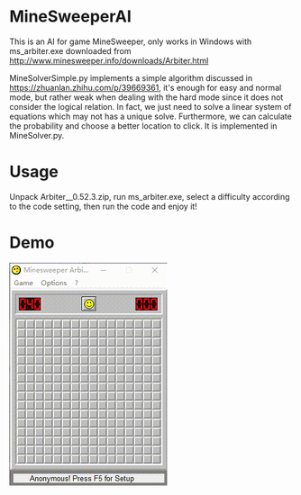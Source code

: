 # MineSweeperAI 
This is an AI for game MineSweeper, only works in Windows with ms_arbiter.exe downloaded from http://www.minesweeper.info/downloads/Arbiter.html   
  
MineSolverSimple.py implements a simple algorithm discussed in https://zhuanlan.zhihu.com/p/39669361, it's enough for easy and normal mode, but rather weak when dealing with the hard mode since it does not consider the logical relation.
In fact, we just need to solve a linear system of equations which may not has a unique solve. Furthermore, we can calculate the probability and choose a better location to click. 
It is implemented in MineSolver.py.
  
# Usage
Unpack Arbiter__0.52.3.zip, run ms_arbiter.exe, select a difficulty according to the code setting, then run the code and enjoy it!

# Demo
![image](https://github.com/Cosinhs/MineSweeperAI/blob/master/Video_2019-02-27_001928.gif)
